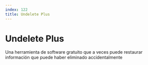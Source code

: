 ```yaml
---
index: 122
title: Undelete Plus
---
```

# Undelete Plus

Una herramienta de software gratuito que a veces puede restaurar información que puede haber eliminado accidentalmente